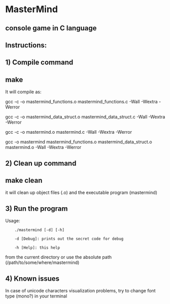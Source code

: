 # MasterMind
## console game in C language

## Instructions:

## 1) Compile command

## make

It will compile as:

gcc -c -o mastermind_functions.o mastermind_functions.c -Wall -Wextra -Werror

gcc -c -o mastermind_data_struct.o mastermind_data_struct.c -Wall -Wextra -Werror

gcc -c -o mastermind.o mastermind.c -Wall -Wextra -Werror

gcc -o mastermind mastermind_functions.o mastermind_data_struct.o mastermind.o -Wall -Wextra -Werror

## 2) Clean up command

## make clean

it will clean up object files (.o) and the executable program (mastermind)

## 3) Run the program

Usage:

        ./mastermind [-d] [-h]

        -d [Debug]: prints out the secret code for debug
        
        -h [Help]: this help

from the current directory or use the absolute path (/path/to/some/where/mastermind)

## 4) Known issues
In case of unicode characters visualization problems, try to change font type (mono?) in your terminal
